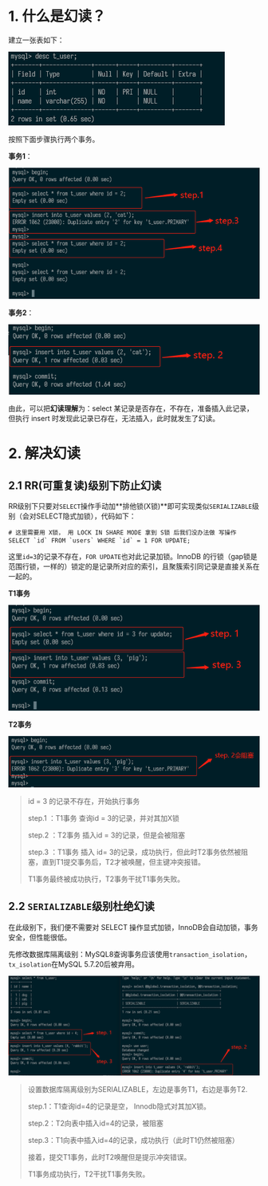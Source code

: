 # 1. 什么是幻读？

建立一张表如下：

![image-20210402161531899](./assets/w36CHgQMjhiqptu.png)

按照下面步骤执行两个事务。

**事务1**：

![image-20210402161856788](./assets/vnUuD5L8mpcBE3e.png)

**事务2**：

![image-20210402162014354](./assets/g9Fub3mO6wDPTcB.png)

由此，可以把**幻读理解**为：select 某记录是否存在，不存在，准备插入此记录，但执行 insert 时发现此记录已存在，无法插入，此时就发生了幻读。

# 2. 解决幻读

## 2.1 RR(可重复读)级别下防止幻读

RR级别下只要对`SELECT`操作手动加**排他锁(X锁)**即可实现类似`SERIALIZABLE`级别（会对SELECT隐式加锁），代码如下：

```mysql
# 这里需要用 X锁， 用 LOCK IN SHARE MODE 拿到 S锁 后我们没办法做 写操作
SELECT `id` FROM `users` WHERE `id` = 1 FOR UPDATE;
```

这里`id=3`的记录不存在，`FOR UPDATE`也对此记录加锁。InnoDB 的行锁（gap锁是范围行锁，一样的）锁定的是记录所对应的索引，且聚簇索引同记录是直接关系在一起的。

**T1事务**

![image-20210402163829717](./assets/4DwsYB5E3Umvk12.png)

**T2事务**

![image-20210402163942322](./assets/zTfBFv4yCXNUELe.png)

> id = 3 的记录不存在，开始执行事务
>
> step.1 ：T1事务 查询id = 3的记录，并对其加X锁
>
> step.2 ：T2事务 插入id = 3的记录，但是会被阻塞
>
> step.3 ：T1事务 插入 id= 3的记录，成功执行，但此时T2事务依然被阻塞，直到T1提交事务后，T2才被唤醒，但主键冲突报错。
>
> T1事务最终被成功执行，T2事务干扰T1事务失败。

## 2.2 `SERIALIZABLE`级别杜绝幻读

在此级别下，我们便不需要对 SELECT 操作显式加锁，InnoDB会自动加锁，事务安全，但性能很低。

先修改数据库隔离级别：MySQL8查询事务应该使用`transaction_isolation`，`tx_isolation`在MySQL 5.7.20后被弃用。

![image-20210403093544328](./assets/PtQpDrB7ymOJv8o.png)

> 设置数据库隔离级别为SERIALIZABLE，左边是事务T1，右边是事务T2.
>
> step.1：T1查询id=4的记录是空， Innodb隐式对其加X锁。
>
> step.2：T2向表中插入id=4的记录，被阻塞
>
> step.3：T1向表中插入id=4的记录，成功执行（此时T1仍然被阻塞）
>
> 接着，提交T1事务，此时T2唤醒但是提示冲突错误。
>
> T1事务成功执行，T2干扰T1事务失败。